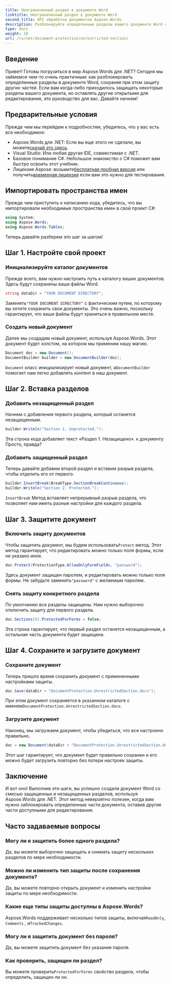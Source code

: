 ```yaml
---
title: Неограниченный раздел в документе Word
linktitle: Неограниченный раздел в документе Word
second_title: API обработки документов Aspose.Words
description: Разблокируйте определенные разделы вашего документа Word с помощью Aspose.Words для .NET с помощью этого пошагового руководства. Идеально подходит для защиты конфиденциального контента.
type: docs
weight: 10
url: /ru/net/document-protection/unrestricted-section/
---
```

## Введение

Привет! Готовы погрузиться в мир Aspose.Words для .NET? Сегодня мы займемся чем-то очень практичным: как разблокировать определенные разделы в документе Word, сохраняя при этом защиту других частей. Если вам когда-либо приходилось защищать некоторые разделы вашего документа, но оставлять другие открытыми для редактирования, это руководство для вас. Давайте начнем!

## Предварительные условия

Прежде чем мы перейдем к подробностям, убедитесь, что у вас есть все необходимое:

-  Aspose.Words для .NET: Если вы еще этого не сделали, вы можете[скачай это здесь](https://releases.aspose.com/words/net/).
- Visual Studio: Или любая другая IDE, совместимая с .NET.
- Базовое понимание C#. Небольшое знакомство с C# поможет вам быстро освоить этот учебник.
-  Лицензия Aspose: возьмите[бесплатная пробная версия](https://releases.aspose.com/) или получить[временная лицензия](https://purchase.aspose.com/temporary-license/) если вам это нужно для тестирования.

## Импортировать пространства имен

Прежде чем приступить к написанию кода, убедитесь, что вы импортировали необходимые пространства имен в свой проект C#:

```csharp
using System;
using Aspose.Words;
using Aspose.Words.Tables;
```

Теперь давайте разберем это шаг за шагом!

## Шаг 1. Настройте свой проект

### Инициализируйте каталог документов

Прежде всего, вам нужно настроить путь к каталогу ваших документов. Здесь будут сохранены ваши файлы Word.

```csharp
string dataDir = "YOUR DOCUMENT DIRECTORY";
```

 Заменять`"YOUR DOCUMENT DIRECTORY"` с фактическим путем, по которому вы хотите сохранить свои документы. Это очень важно, поскольку гарантирует, что ваши файлы будут храниться в правильном месте.

### Создать новый документ

Далее мы создадим новый документ, используя Aspose.Words. Этот документ будет холстом, на котором мы применим нашу магию.

```csharp
Document doc = new Document();
DocumentBuilder builder = new DocumentBuilder(doc);
```

`Document` класс инициализирует новый документ, а`DocumentBuilder` помогает нам легко добавлять контент в наш документ.

## Шаг 2. Вставка разделов

### Добавить незащищенный раздел

Начнем с добавления первого раздела, который останется незащищенным.

```csharp
builder.Writeln("Section 1. Unprotected.");
```

Эта строка кода добавляет текст «Раздел 1. Незащищено». к документу. Просто, правда?

### Добавить защищенный раздел

Теперь давайте добавим второй раздел и вставим разрыв раздела, чтобы отделить его от первого.

```csharp
builder.InsertBreak(BreakType.SectionBreakContinuous);
builder.Writeln("Section 2. Protected.");
```

`InsertBreak` Метод вставляет непрерывный разрыв раздела, что позволяет нам иметь разные настройки для каждого раздела.

## Шаг 3. Защитите документ

### Включить защиту документов

 Чтобы защитить документ, мы будем использовать`Protect` метод. Этот метод гарантирует, что редактировать можно только поля формы, если не указано иное.

```csharp
doc.Protect(ProtectionType.AllowOnlyFormFields, "password");
```

 Здесь документ защищен паролем, и редактировать можно только поля формы. Не забудьте заменить`"password"` с желаемым паролем.

### Снять защиту конкретного раздела

По умолчанию все разделы защищены. Нам нужно выборочно отключить защиту для первого раздела.

```csharp
doc.Sections[0].ProtectedForForms = false;
```

Эта строка гарантирует, что первый раздел останется незащищенным, а остальная часть документа будет защищена.

## Шаг 4. Сохраните и загрузите документ

### Сохраните документ

Теперь пришло время сохранить документ с примененными настройками защиты.

```csharp
doc.Save(dataDir + "DocumentProtection.UnrestrictedSection.docx");
```

 При этом документ сохраняется в указанном каталоге с именем`DocumentProtection.UnrestrictedSection.docx`.

### Загрузите документ

Наконец, мы загружаем документ, чтобы убедиться, что все настроено правильно.

```csharp
doc = new Document(dataDir + "DocumentProtection.UnrestrictedSection.docx");
```

Этот шаг гарантирует, что документ будет правильно сохранен и его можно будет загрузить повторно без потери настроек защиты.

## Заключение

И вот оно! Выполнив эти шаги, вы успешно создали документ Word со смесью защищенных и незащищенных разделов, используя Aspose.Words для .NET. Этот метод невероятно полезен, когда вам нужно заблокировать определенные части документа, оставив другие части доступными для редактирования.

## Часто задаваемые вопросы

### Могу ли я защитить более одного раздела?
Да, вы можете выборочно защищать и снимать защиту нескольких разделов по мере необходимости.

### Можно ли изменить тип защиты после сохранения документа?
Да, вы можете повторно открыть документ и изменить настройки защиты по мере необходимости.

### Какие еще типы защиты доступны в Aspose.Words?
 Aspose.Words поддерживает несколько типов защиты, включая`ReadOnly`, `Comments` , и`TrackedChanges`.

### Могу ли я защитить документ без пароля?
Да, вы можете защитить документ без указания пароля.

### Как проверить, защищен ли раздел?
 Вы можете проверить`ProtectedForForms` свойство раздела, чтобы определить, защищен ли он.